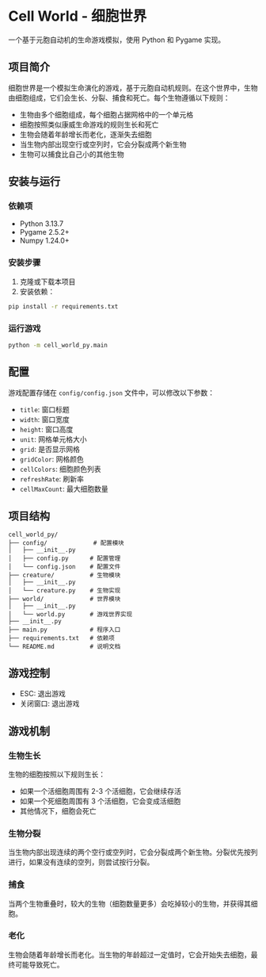 # Cell World - 细胞世界

一个基于元胞自动机的生命游戏模拟，使用 Python 和 Pygame 实现。

## 项目简介

细胞世界是一个模拟生命演化的游戏，基于元胞自动机规则。在这个世界中，生物由细胞组成，它们会生长、分裂、捕食和死亡。每个生物遵循以下规则：

- 生物由多个细胞组成，每个细胞占据网格中的一个单元格
- 细胞按照类似康威生命游戏的规则生长和死亡
- 生物会随着年龄增长而老化，逐渐失去细胞
- 当生物内部出现空行或空列时，它会分裂成两个新生物
- 生物可以捕食比自己小的其他生物

## 安装与运行

### 依赖项

- Python 3.13.7
- Pygame 2.5.2+
- Numpy 1.24.0+

### 安装步骤

1. 克隆或下载本项目
2. 安装依赖：

```bash
pip install -r requirements.txt
```

### 运行游戏

```bash
python -m cell_world_py.main
```

## 配置

游戏配置存储在 `config/config.json` 文件中，可以修改以下参数：

- `title`: 窗口标题
- `width`: 窗口宽度
- `height`: 窗口高度
- `unit`: 网格单元格大小
- `grid`: 是否显示网格
- `gridColor`: 网格颜色
- `cellColors`: 细胞颜色列表
- `refreshRate`: 刷新率
- `cellMaxCount`: 最大细胞数量

## 项目结构

```
cell_world_py/
├── config/             # 配置模块
│   ├── __init__.py
│   ├── config.py      # 配置管理
│   └── config.json    # 配置文件
├── creature/          # 生物模块
│   ├── __init__.py
│   └── creature.py    # 生物实现
├── world/             # 世界模块
│   ├── __init__.py
│   └── world.py       # 游戏世界实现
├── __init__.py
├── main.py            # 程序入口
├── requirements.txt   # 依赖项
└── README.md          # 说明文档
```

## 游戏控制

- ESC: 退出游戏
- 关闭窗口: 退出游戏

## 游戏机制

### 生物生长

生物的细胞按照以下规则生长：

- 如果一个活细胞周围有 2-3 个活细胞，它会继续存活
- 如果一个死细胞周围有 3 个活细胞，它会变成活细胞
- 其他情况下，细胞会死亡

### 生物分裂

当生物内部出现连续的两个空行或空列时，它会分裂成两个新生物。分裂优先按列进行，如果没有连续的空列，则尝试按行分裂。

### 捕食

当两个生物重叠时，较大的生物（细胞数量更多）会吃掉较小的生物，并获得其细胞。

### 老化

生物会随着年龄增长而老化。当生物的年龄超过一定值时，它会开始失去细胞，最终可能导致死亡。
